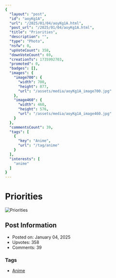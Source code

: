 ```yaml
---
{
  "layout": "post",
  "id": "aoyKg1A",
  "url": "/2025/01/04/aoyKg1A.html",
  "post_url": "/2025/01/04/aoyKg1A.html",
  "title": "Priorities",
  "description": "",
  "type": "Photo",
  "nsfw": 0,
  "upVoteCount": 358,
  "downVoteCount": 69,
  "creationTs": 1735992703,
  "promoted": 0,
  "badges": [],
  "images": {
    "image700": {
      "width": 700,
      "height": 877,
      "url": "/assets/media/aoyKg1A_image700.jpg"
    },
    "image460": {
      "width": 460,
      "height": 576,
      "url": "/assets/media/aoyKg1A_image460.jpg"
    }
  },
  "commentsCount": 39,
  "tags": [
    {
      "key": "Anime",
      "url": "/tag/anime"
    }
  ],
  "interests": [
    "anime"
  ]
}
---
```


# Priorities

![Priorities](/assets/media/aoyKg1A_image700.jpg)

## Post Information

- Posted on: January 04, 2025
- Upvotes: 358
- Comments: 39

### Tags

- [Anime](/tag/Anime)
